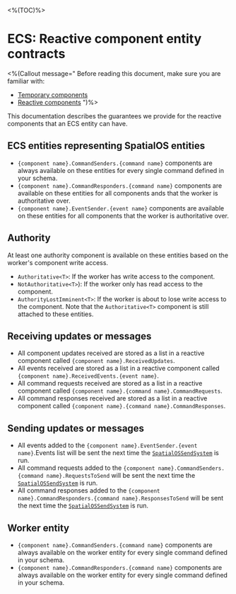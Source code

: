 <%(TOC)%>

# ECS: Reactive component entity contracts

<%(Callout message="
Before reading this document, make sure you are familiar with:

* [Temporary components]({{urlRoot}}/reference/workflows/ecs/concepts/temporary-components)
* [Reactive components]({{urlRoot}}/reference/workflows/ecs/interaction/reactive-components/overview)
")%>

This documentation describes the guarantees we provide for the reactive components that an ECS entity can have.

## ECS entities representing SpatialOS entities

* `{component name}.CommandSenders.{command name}` components are always available on these entities for every single command defined in your schema.
* `{component name}.CommandResponders.{command name}` components are available on these entities for all components ands that the worker is authoritative over.
* `{component name}.EventSender.{event name}` components are available on these entities for all components that the worker is authoritative over.

## Authority

At least one authority component is available on these entities based on the worker's component write access.

* `Authoritative<T>`: If the worker has write access to the component.
* `NotAuthoritative<T>`): If the worker only has read access to the component.
* `AuthorityLostImminent<T>`: If the worker is about to lose write access to the component. Note that the `Authoritative<T>` component is still attached to these entities.

## Receiving updates or messages

* All component updates received are stored as a list in a reactive component called `{component name}.ReceivedUpdates`.
* All events received are stored as a list in a reactive component called `{component name}.ReceivedEvents.{event name}`.
* All command requests received are stored as a list in a reactive component called `{component name}.{command name}.CommandRequests`.
* All command responses received are stored as a list in a reactive component called `{component name}.{command name}.CommandResponses`.

## Sending updates or messages

* All events added to the `{component name}.EventSender.{event name}`.Events list will be sent the next time the [`SpatialOSSendSystem`]({{urlRoot}}/api/core/spatial-os-send-system) is run.
* All command requests added to the `{component name}.CommandSenders.{command name}.RequestsToSend`  will be sent the next time the [`SpatialOSSendSystem`]({{urlRoot}}/api/core/spatial-os-send-system) is run.
* All command responses added to the `{component name}.CommandResponders.{command name}.ResponsesToSend`  will be sent the next time the [`SpatialOSSendSystem`]({{urlRoot}}/api/core/spatial-os-send-system) is run.

## Worker entity

* `{component name}.CommandSenders.{command name}` components are always available on the worker entity for every single command defined in your schema.
* `{component name}.CommandResponders.{command name}` components are always available on the worker entity for every single command defined in your schema.